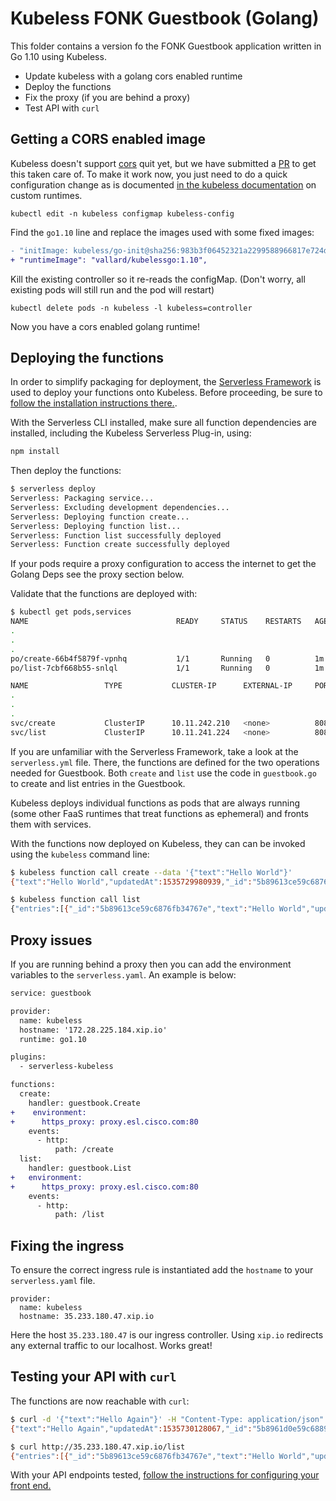 # Kubeless FONK Guestbook (Golang)

This folder contains a version fo the FONK Guestbook application written in Go 1.10 using Kubeless. 

* Update kubeless with a golang cors enabled runtime
* Deploy the functions
* Fix the proxy (if you are behind a proxy)
* Test API with `curl`

## Getting a CORS enabled image

Kubeless doesn't support [cors](https://developer.mozilla.org/en-US/docs/Web/HTTP/CORS) quit yet, but we have submitted a [PR](https://github.com/kubeless/kubeless/issues/934) to get this taken care of.  To make it work now, you just need to do a quick configuration change as is documented [in the kubeless documentation](https://kubeless.io/docs/runtimes/) on custom runtimes. 

```
kubectl edit -n kubeless configmap kubeless-config
```

Find the `go1.10` line and replace the images used with some fixed images: 

```diff
- "initImage: kubeless/go-init@sha256:983b3f06452321a2299588966817e724d1a9c24be76cf1b12c14843efcdff502",
+ "runtimeImage": "vallard/kubelessgo:1.10",
```

Kill the existing controller so it re-reads the configMap.  (Don't worry, all existing pods will still run and the pod will restart)

```
kubectl delete pods -n kubeless -l kubeless=controller
```

Now you have a cors enabled golang runtime!


## Deploying the functions

In order to simplify packaging for deployment, the [Serverless Framework](http://serverless.com) is used to deploy your functions onto Kubeless.  Before proceeding, be sure to [follow the installation instructions there.](https://serverless.com/framework/docs/providers/aws/guide/quick-start/).

With the Serverless CLI installed, make sure all function dependencies are installed, including the Kubeless Serverless Plug-in, using:

```bash
npm install
```

Then deploy the functions:

```bash
$ serverless deploy
Serverless: Packaging service...
Serverless: Excluding development dependencies...
Serverless: Deploying function create...
Serverless: Deploying function list...
Serverless: Function list successfully deployed
Serverless: Function create successfully deployed
```
If your pods require a proxy configuration to access the internet to get the Golang Deps see the proxy section below.   

Validate that the functions are deployed with:

```bash
$ kubectl get pods,services
NAME                                 READY     STATUS    RESTARTS   AGE
.
.
.
po/create-66b4f5879f-vpnhq           1/1       Running   0          1m
po/list-7cbf668b55-snlql             1/1       Running   0          1m

NAME                 TYPE           CLUSTER-IP      EXTERNAL-IP     PORT(S)          AGE
.
.
.
svc/create           ClusterIP      10.11.242.210   <none>          8080/TCP         1m
svc/list             ClusterIP      10.11.241.224   <none>          8080/TCP         1m

```

If you are unfamiliar with the Serverless Framework, take a look at the `serverless.yml` file.  There, the functions are defined for the two operations needed for Guestbook.  Both `create` and `list` use the code in `guestbook.go` to create and list entries in the Guestbook.

Kubeless deploys individual functions as pods that are always running (some other FaaS runtimes that treat functions as ephemeral) and fronts them with services.

With the functions now deployed on Kubeless, they can can be invoked using the `kubeless` command line:

```bash
$ kubeless function call create --data '{"text":"Hello World"}'
{"text":"Hello World","updatedAt":1535729980939,"_id":"5b89613ce59c6876fb34767e"}

$ kubeless function call list
{"entries":[{"_id":"5b89613ce59c6876fb34767e","text":"Hello World","updatedAt":1535729980939}]}
```

## Proxy issues

If you are running behind a proxy then you can add the environment variables to the `serverless.yaml`.  An example is below: 

```diff
service: guestbook

provider:
  name: kubeless
  hostname: '172.28.225.184.xip.io'
  runtime: go1.10

plugins:
  - serverless-kubeless

functions:
  create:
    handler: guestbook.Create
+    environment:
+      https_proxy: proxy.esl.cisco.com:80
    events:
      - http:
          path: /create
  list:
    handler: guestbook.List
+   environment:
+      https_proxy: proxy.esl.cisco.com:80
    events:
      - http:
          path: /list

```
 

## Fixing the ingress
To ensure the correct ingress rule is instantiated add the `hostname` to your `serverless.yaml` file.  


```
provider:
  name: kubeless
  hostname: 35.233.180.47.xip.io
```

Here the host `35.233.180.47` is our ingress controller.  Using `xip.io` redirects any external traffic to our localhost.  Works great!

## Testing your API with `curl`

The functions are now reachable with `curl`:

```bash
$ curl -d '{"text":"Hello Again"}' -H "Content-Type: application/json" -X POST http://35.233.180.47.xip.io/create
{"text":"Hello Again","updatedAt":1535730128067,"_id":"5b8961d0e59c68896034767f"}

$ curl http://35.233.180.47.xip.io/list
{"entries":[{"_id":"5b89613ce59c6876fb34767e","text":"Hello World","updatedAt":1535729980939},{"_id":"5b8961d0e59c68896034767f","text":"Hello Again","updatedAt":1535730128067}]}
```

With your API endpoints tested, [follow the instructions for configuring your front end.](../../../frontend/Readme.md)

